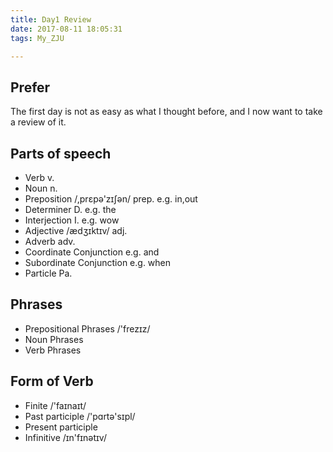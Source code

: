 ```yaml
---
title: Day1 Review
date: 2017-08-11 18:05:31
tags: My_ZJU

---
```


## Prefer

The first day is not as easy as what I thought before, and I now want to take a review of it.

## Parts of speech

- Verb v.
- Noun n.
- Preposition /,prɛpə'zɪʃən/ prep.   e.g.   in,out
- Determiner D.   e.g.  the
- Interjection I.  e.g.  wow
- Adjective /ædʒɪktɪv/  adj.
- Adverb adv.
- Coordinate Conjunction e.g. and
- Subordinate Conjunction e.g. when
- Particle Pa.

## Phrases

- Prepositional Phrases /'frezɪz/
- Noun Phrases
- Verb Phrases

## Form of Verb

- Finite /'faɪnaɪt/
- Past participle /'pɑrtə'sɪpl/
- Present participle
- Infinitive /ɪn'fɪnətɪv/

